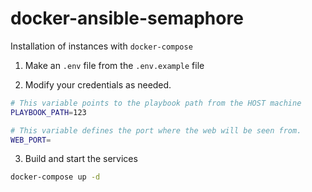 # docker-ansible-semaphore

Installation of instances with `docker-compose`

1. Make an `.env` file from the `.env.example` file

2. Modify your credentials as needed.

``` bash
# This variable points to the playbook path from the HOST machine
PLAYBOOK_PATH=123

# This variable defines the port where the web will be seen from.
WEB_PORT=
```

3. Build and start the services

``` bash
docker-compose up -d
```
